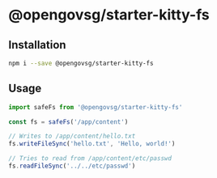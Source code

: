 # @opengovsg/starter-kitty-fs

## Installation

```bash
npm i --save @opengovsg/starter-kitty-fs
```

## Usage

```javascript
import safeFs from '@opengovsg/starter-kitty-fs'

const fs = safeFs('/app/content')

// Writes to /app/content/hello.txt
fs.writeFileSync('hello.txt', 'Hello, world!')

// Tries to read from /app/content/etc/passwd
fs.readFileSync('../../etc/passwd')
```
